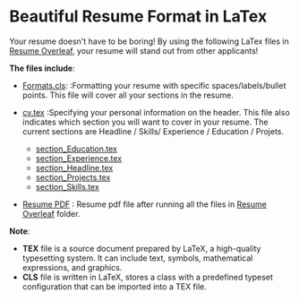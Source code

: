 # Beautiful Resume Format in LaTex
Your resume doesn't have to be boring! By using the following LaTex files in
[Resume Overleaf](https://github.com/NaeRong/Resume-Template-Latex/tree/master/Resume%20Overleaf), your resume will stand out from other applicants!

**The files include**:
* [Formats.cls](https://github.com/NaeRong/Resume-Template-Latex/tree/master/Resume%20Overleaf/Formats.cls):
:Formatting your resume with specific spaces/labels/bullet points. This file will cover all your sections in the resume. 

* [cv.tex](https://github.com/NaeRong/Resume-Template-Latex/tree/master/Resume%20Overleaf/cv.tex)
:Specifying your personal information on the header. This file also indicates which section you will want to cover in your resume. The current sections are Headline / Skills/ Experience / Education / Projets.
  * [section_Education.tex](https://github.com/NaeRong/Resume-Template-Latex/tree/master/Resume%20Overleaf/section_Education.tex)
  * [section_Experience.tex](https://github.com/NaeRong/Resume-Template-Latex/tree/master/Resume%20Overleaf/section_Experience.tex) 
  * [section_Headline.tex](https://github.com/NaeRong/Resume-Template-Latex/tree/master/Resume%20Overleaf/section_Headline.tex)
  * [section_Projects.tex](https://github.com/NaeRong/Resume-Template-Latex/blob/master/Resume%20Overleaf/section_Projets.tex)
  * [section_Skills.tex](https://github.com/NaeRong/Resume-Template-Latex/blob/master/Resume%20Overleaf/section_Skills.tex)
* [Resume PDF](https://github.com/NaeRong/Resume-Template-Latex/tree/master/Resume%20Overleaf/Nae_Rong_Chang_Resume_LaTex.pdf)
: Resume pdf file after running all the files in [Resume Overleaf](https://github.com/NaeRong/Resume-Template-Latex/tree/master/Resume%20Overleaf) folder.
  
**Note**:
* **TEX** file is a source document prepared by LaTeX, a high-quality typesetting system. It can include text, symbols, mathematical expressions, and graphics. 
* **CLS** file is written in LaTeX, stores a class with a predefined typeset configuration that can be imported into a TEX file.
